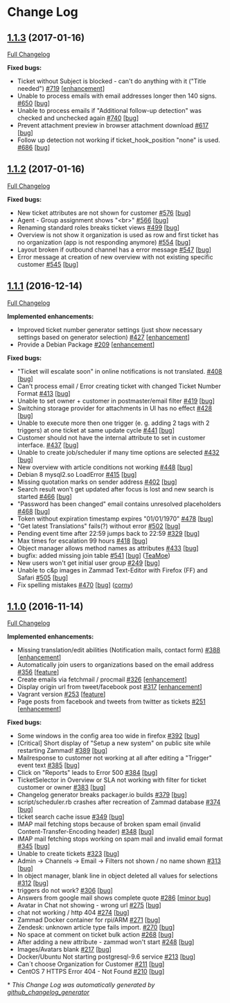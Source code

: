 # Change Log

## [1.1.3](https://github.com/zammad/zammad/tree/1.1.3) (2017-01-16)
[Full Changelog](https://github.com/zammad/zammad/compare/1.1.2...1.1.3)

**Fixed bugs:**

- Ticket without Subject is blocked - can't do anything with it \("Title needed"\) [\#719](https://github.com/zammad/zammad/issues/719) [[enhancement](https://github.com/zammad/zammad/labels/enhancement)]
- Unable to process emails with email addresses longer then 140 signs. [\#650](https://github.com/zammad/zammad/issues/650) [[bug](https://github.com/zammad/zammad/labels/bug)]
- Unable to process emails if "Additional follow-up detection" was checked and unchecked again [\#740](https://github.com/zammad/zammad/issues/740) [[bug](https://github.com/zammad/zammad/labels/bug)]
- Prevent attachment preview in browser attachment download [\#617](https://github.com/zammad/zammad/issues/617) [[bug](https://github.com/zammad/zammad/labels/bug)]
- Follow up detection not working if ticket\_hook\_position "none" is used. [\#686](https://github.com/zammad/zammad/issues/686) [[bug](https://github.com/zammad/zammad/labels/bug)]

## [1.1.2](https://github.com/zammad/zammad/tree/1.1.2) (2017-01-16)
[Full Changelog](https://github.com/zammad/zammad/compare/1.1.1...1.1.2)

**Fixed bugs:**

- New ticket attributes are not shown for customer [\#576](https://github.com/zammad/zammad/issues/576) [[bug](https://github.com/zammad/zammad/labels/bug)]
- Agent - Group assignment shows "\<br\>" [\#566](https://github.com/zammad/zammad/issues/566) [[bug](https://github.com/zammad/zammad/labels/bug)]
- Renaming standard roles breaks ticket views [\#499](https://github.com/zammad/zammad/issues/499) [[bug](https://github.com/zammad/zammad/labels/bug)]
- Overview is not show it organization is used as row and first ticket has no organization \(app is not responding anymore\) [\#554](https://github.com/zammad/zammad/issues/554) [[bug](https://github.com/zammad/zammad/labels/bug)]
- Layout broken if outbound channel has a error message [\#547](https://github.com/zammad/zammad/issues/547) [[bug](https://github.com/zammad/zammad/labels/bug)]
- Error message at creation of new overview with not existing specific customer [\#545](https://github.com/zammad/zammad/issues/545) [[bug](https://github.com/zammad/zammad/labels/bug)]

## [1.1.1](https://github.com/zammad/zammad/tree/1.1.1) (2016-12-14)
[Full Changelog](https://github.com/zammad/zammad/compare/1.1.0...1.1.1)

**Implemented enhancements:**

- Improved ticket number generator settings \(just show necessary settings based on generator selection\) [\#427](https://github.com/zammad/zammad/issues/427) [[enhancement](https://github.com/zammad/zammad/labels/enhancement)]
- Provide a Debian Package [\#209](https://github.com/zammad/zammad/issues/209) [[enhancement](https://github.com/zammad/zammad/labels/enhancement)]

**Fixed bugs:**

- "Ticket will escalate soon" in online notifications is not translated. [\#408](https://github.com/zammad/zammad/issues/408) [[bug](https://github.com/zammad/zammad/labels/bug)]
- Can't process email / Error creating ticket with changed Ticket Number Format [\#413](https://github.com/zammad/zammad/issues/413) [[bug](https://github.com/zammad/zammad/labels/bug)]
- Unable to set owner + customer in postmaster/email filter [\#419](https://github.com/zammad/zammad/issues/419) [[bug](https://github.com/zammad/zammad/labels/bug)]
- Switching storage provider for attachments in UI has no effect [\#428](https://github.com/zammad/zammad/issues/428) [[bug](https://github.com/zammad/zammad/labels/bug)]
- Unable to execute more then one trigger \(e. g. adding 2 tags with 2 triggers\) at one ticket at same update cycle [\#441](https://github.com/zammad/zammad/issues/441) [[bug](https://github.com/zammad/zammad/labels/bug)]
- Customer should not have the internal attribute to set in customer interface. [\#437](https://github.com/zammad/zammad/issues/437) [[bug](https://github.com/zammad/zammad/labels/bug)]
- Unable to create job/scheduler if many time options are selected [\#432](https://github.com/zammad/zammad/issues/432) [[bug](https://github.com/zammad/zammad/labels/bug)]
- New overview with article conditions not working [\#448](https://github.com/zammad/zammad/issues/448) [[bug](https://github.com/zammad/zammad/labels/bug)]
- Debian 8 mysql2.so LoadError [\#415](https://github.com/zammad/zammad/issues/415) [[bug](https://github.com/zammad/zammad/labels/bug)]
- Missing quotation marks on sender address [\#402](https://github.com/zammad/zammad/issues/402) [[bug](https://github.com/zammad/zammad/labels/bug)]
- Search result won't get updated after focus is lost and new search is started [\#466](https://github.com/zammad/zammad/issues/466) [[bug](https://github.com/zammad/zammad/labels/bug)]
- "Password has been changed" email contains unresolved placeholders [\#468](https://github.com/zammad/zammad/issues/468) [[bug](https://github.com/zammad/zammad/labels/bug)]
- Token without expiration timestamp expires "01/01/1970"  [\#478](https://github.com/zammad/zammad/issues/478) [[bug](https://github.com/zammad/zammad/labels/bug)]
- "Get latest Translations" fails\(?\) without error [\#502](https://github.com/zammad/zammad/issues/502) [[bug](https://github.com/zammad/zammad/labels/bug)]
- Pending event time after 22:59 jumps back to 22:59 [\#329](https://github.com/zammad/zammad/issues/329) [[bug](https://github.com/zammad/zammad/labels/bug)]
- Max times for escalation 99 hours [\#418](https://github.com/zammad/zammad/issues/418) [[bug](https://github.com/zammad/zammad/labels/bug)]
- Object manager allows method names as attributes [\#433](https://github.com/zammad/zammad/issues/433) [[bug](https://github.com/zammad/zammad/labels/bug)]
- bugfix: added missing join table [\#541](https://github.com/zammad/zammad/pull/541) [[bug](https://github.com/zammad/zammad/labels/bug)] ([TeaMoe](https://github.com/TeaMoe))
- New users won't get initial user group [\#249](https://githuvb.com/zammad/zammad/issues/249) [[bug](https://github.com/zammad/zammad/labels/bug)]
- Unable to c&p images in Zammad Text-Editor with Firefox \(FF\) and Safari [\#505](https://github.com/zammad/zammad/issues/505) [[bug](https://github.com/zammad/zammad/labels/bug)]
- Fix spelling mistakes [\#470](https://github.com/zammad/zammad/pull/470) [[bug](https://github.com/zammad/zammad/labels/bug)] ([corny](https://github.com/corny))

## [1.1.0](https://github.com/zammad/zammad/tree/1.1.0) (2016-11-14)
[Full Changelog](https://github.com/zammad/zammad/compare/1.0.1...1.1.0)

**Implemented enhancements:**

- Missing translation/edit abilities \(Notification mails, contact form\) [\#388](https://github.com/zammad/zammad/issues/388) [[enhancement](https://github.com/zammad/zammad/labels/enhancement)]
- Automatically join users to organizations based on the email address [\#356](https://github.com/zammad/zammad/issues/356) [[feature](https://github.com/zammad/zammad/labels/feature)]
- Create emails via fetchmail / procmail [\#326](https://github.com/zammad/zammad/issues/326) [[enhancement](https://github.com/zammad/zammad/labels/enhancement)]
- Display origin url from tweet/facebook post [\#317](https://github.com/zammad/zammad/issues/317) [[enhancement](https://github.com/zammad/zammad/labels/enhancement)]
- Vagrant version [\#253](https://github.com/zammad/zammad/issues/253) [[feature](https://github.com/zammad/zammad/labels/feature)]
- Page posts from facebook and tweets from twitter as tickets [\#251](https://github.com/zammad/zammad/issues/251) [[enhancement](https://github.com/zammad/zammad/labels/enhancement)]

**Fixed bugs:**

- Some windows in the config area too wide in firefox [\#392](https://github.com/zammad/zammad/issues/392) [[bug](https://github.com/zammad/zammad/labels/bug)]
- \[Critical\] Short display of "Setup a new system" on public site while restarting Zammad! [\#389](https://github.com/zammad/zammad/issues/389) [[bug](https://github.com/zammad/zammad/labels/bug)]
- Mailresponse to customer not working at all after editing a "Trigger" event text [\#385](https://github.com/zammad/zammad/issues/385) [[bug](https://github.com/zammad/zammad/labels/bug)]
- Click on "Reports" leads to Error 500 [\#384](https://github.com/zammad/zammad/issues/384) [[bug](https://github.com/zammad/zammad/labels/bug)]
- TicketSelector in Overview or SLA not working with filter for ticket customer or owner [\#383](https://github.com/zammad/zammad/issues/383) [[bug](https://github.com/zammad/zammad/labels/bug)]
- Changelog generator breaks packager.io builds [\#379](https://github.com/zammad/zammad/issues/379) [[bug](https://github.com/zammad/zammad/labels/bug)]
- script/scheduler.rb crashes after recreation of Zammad database [\#374](https://github.com/zammad/zammad/issues/374) [[bug](https://github.com/zammad/zammad/labels/bug)]
- ticket search cache issue [\#349](https://github.com/zammad/zammad/issues/349) [[bug](https://github.com/zammad/zammad/labels/bug)]
- IMAP mail fetching stops because of broken spam email \(invalid Content-Transfer-Encoding header\) [\#348](https://github.com/zammad/zammad/issues/348) [[bug](https://github.com/zammad/zammad/labels/bug)]
- IMAP mail fetching stops working on spam mail and invalid email format [\#345](https://github.com/zammad/zammad/issues/345) [[bug](https://github.com/zammad/zammad/labels/bug)]
- Unable to create tickets [\#323](https://github.com/zammad/zammad/issues/323) [[bug](https://github.com/zammad/zammad/labels/bug)]
- Admin -\> Channels -\> Email -\> Filters not shown / no name shown [\#313](https://github.com/zammad/zammad/issues/313) [[bug](https://github.com/zammad/zammad/labels/bug)]
- In object manager, blank line in object deleted all values for selections [\#312](https://github.com/zammad/zammad/issues/312) [[bug](https://github.com/zammad/zammad/labels/bug)]
- triggers do not work? [\#306](https://github.com/zammad/zammad/issues/306) [[bug](https://github.com/zammad/zammad/labels/bug)]
- Answers from google mail shows complete quote [\#286](https://github.com/zammad/zammad/issues/286) [[minor bug](https://github.com/zammad/zammad/labels/minor%20bug)]
- Avatar in Chat not showing - wrong url [\#275](https://github.com/zammad/zammad/issues/275) [[bug](https://github.com/zammad/zammad/labels/bug)]
- chat not working / http 404 [\#274](https://github.com/zammad/zammad/issues/274) [[bug](https://github.com/zammad/zammad/labels/bug)]
- Zammad Docker container for rpi/ARM [\#271](https://github.com/zammad/zammad/issues/271) [[bug](https://github.com/zammad/zammad/labels/bug)]
- Zendesk: unknown article type fails import. [\#270](https://github.com/zammad/zammad/issues/270) [[bug](https://github.com/zammad/zammad/labels/bug)]
- No space at comment on ticket bulk action  [\#268](https://github.com/zammad/zammad/issues/268) [[bug](https://github.com/zammad/zammad/labels/bug)]
- After adding a new attribute - zammad won't start [\#248](https://github.com/zammad/zammad/issues/248) [[bug](https://github.com/zammad/zammad/labels/bug)]
- Images/Avatars blank [\#217](https://github.com/zammad/zammad/issues/217) [[bug](https://github.com/zammad/zammad/labels/bug)]
- Docker/Ubuntu Not starting postgresql-9.6 service [\#213](https://github.com/zammad/zammad/issues/213) [[bug](https://github.com/zammad/zammad/labels/bug)]
- Can´t choose Organization for Customer [\#211](https://github.com/zammad/zammad/issues/211) [[bug](https://github.com/zammad/zammad/labels/bug)]
- CentOS 7 HTTPS Error 404 - Not Found [\#210](https://github.com/zammad/zammad/issues/210) [[bug](https://github.com/zammad/zammad/labels/bug)]



\* *This Change Log was automatically generated by [github_changelog_generator](https://github.com/skywinder/Github-Changelog-Generator)*
